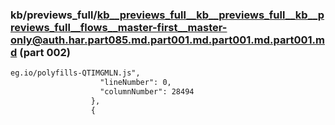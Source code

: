 ### kb/previews_full/kb__previews_full__kb__previews_full__kb__previews_full__flows__master-first__master-only@auth.har.part085.md.part001.md.part001.md.part001.md (part 002)

```md
eg.io/polyfills-QTIMGMLN.js",
                    "lineNumber": 0,
                    "columnNumber": 28494
                  },
                  {
  
```

```
